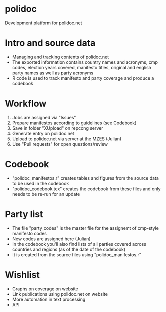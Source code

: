 # polidoc
Development platform for polidoc.net

# Intro and source data 
- Managing and tracking contents of polidoc.net  
- The exported information contains country names and acronyms, cmp codes, election years covered, manifesto titles, original and english party names as well as party acronyms 
- R code is used to track manifesto and party coverage and produce a codebook 

# Workflow
1) Jobs are assigned via "Issues"
2) Prepare manifestos according to guidelines (see Codebook)
3) Save in folder "XUpload" on repcong server
4) Generate entry on polidoc.net
5) Upload to polidoc.net via server at the MZES (Julian) 
6) Use "Pull requests" for open questions/review  

# Codebook
- "polidoc_manifestos.r" creates tables and figures from the source data to be used in the codebook 
- "polidoc_codebook.tex" creates the codebook from these files and only needs to be re-run for an update 

# Party list 
- The file "party_codes" is the master file for the assignemt of cmp-style manifesto codes 
- New codes are assigned here (Julian)
- In the codebook you'll also find lists of all parties covered across countries and regions (as of the date of the codebook) 
- It is created from the source files using "polidoc_manifestos.r"

# Wishlist 
- Graphs on coverage on website 
- Link publications using polidoc.net on website 
- More automation in text processing 
- API 
